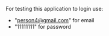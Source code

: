 For testing this application to login use:

- "person4@gmail.com" for email
- "11111111" for password
